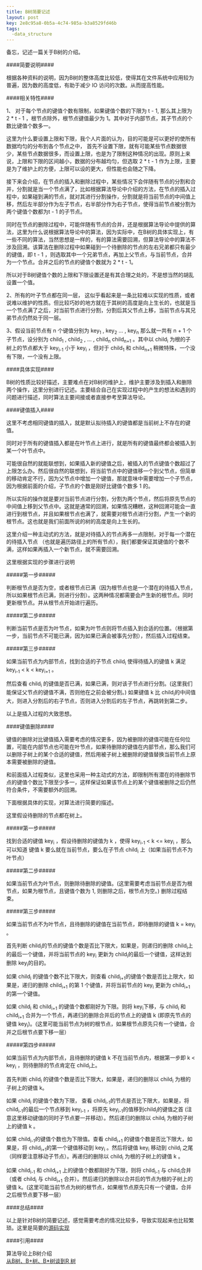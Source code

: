 ```yaml
---
title: B树简要记述
layout: post
key: 2e8c95a8-0b5a-4c74-985a-b3a8529fd46b
tags:
  -data_structure 
---
```



备忘，记述一篇关于B树的介绍。

####简要说明####

根据各种资料的说明，因为B树的整体高度比较低，使得其在文件系统中应用较为普遍，因为数的高度低，有助于减少 IO 访问的次数。从而提高性能。

####相关特性####

1、 对于每个节点的键值个数有限制，如果键值个数的下限为 t - 1, 那么其上限为 2 * t - 1 ，根节点除外，根节点键值最少为 1。其中对于内部节点，其子节点的个数比键值个数多一。

这里为什么要设置上限和下限，我个人片面的认为，目的可能是可以更好的使所有数据均匀的分布到各个节点之中， 首先不设置下限，就有可能某些节点数据很少，某些节点数据很多，而设置上限，也是为了限制这种情况的出现。原则上来说，上限和下限的区间越小，数据的分布越均匀，但选取 2 * t - 1 作为上限，主要是为了维护上的方便，上限可以设的更大，但性能也会随之下降。

接下来会介绍，在节点的插入和删除过程中，某些情况下会伴随有节点的分割和合并，分割就是当一个节点满了，比如根据算法导论中介绍的方法，在节点的插入过程中，如果碰到满的节点，就对其进行分割操作，分割就是将当前节点的中间值上移，然后左半部分作为左子节点，右半部分作为右子节点，使得当前节点被分割为两个键值个数都为t - 1 的子节点。

同时在节点的删除过程中，可能伴随有节点的合并，还是根据算法导论中提供的算法，这里为什么说根据算法导论中的算法，因为实际中，在B树的具体实现上，有一些不同的算法，当然思想是一样的，有的算法需要回溯，但算法导论中的算法不涉及回溯。该算法在删除过程中如果碰到一个待删除的节点的左右兄弟都只有最少的键值，即 t - 1 ，则选取其中一个兄弟节点，再加上父节点，与当前节点，合并为一个节点。合并之后的节点的键值个数就为 2 * t - 1。

所以对于B树键值个数的上限和下限设置还是有其合理之处的，不是想当然的胡乱设置一个值。

2、所有的叶子节点都在同一层， 这似乎看起来是一条比较难以实现的性质，或者说难以维护的性质。但比较巧妙的地方就在于其树的高度是向上生长的，也就是当一个节点满了之后，对当前节点进行分割，分割后其父节点上移，当前节点与其兄弟节点仍然处于同一层。

3、假设当前节点有 n 个键值分别为 key<sub>1</sub> , key<sub>2</sub> ... , key<sub>n</sub> 那么就一共有 n + 1 个子节点，设分别为 child<sub>1</sub> , child<sub>2</sub> , ... , child<sub>n</sub> child<sub>n+1</sub> 。其中以 child<sub>i</sub> 为根的子树上的节点都大于 key<sub>i-1</sub> 小于 key<sub>i</sub> ，但对于 child<sub>1</sub> 和 child<sub>n+1</sub> 稍微特殊，一个没有下限，一个没有上限。

####具体实现####

B树的性质比较好描述，主要难点在对B树的维护上，维护主要涉及到插入和删除两个操作，这里分别进行记述。主要结合自己在实现过程中的产生的想法和遇到的问题进行描述，同时算法主要间接或者直接参考至算法导论。

####键值插入####

这里不考虑相同键值的插入，就是默认拟待插入的键值都是当前树上不存在的键值。

同时对于所有的键值插入都是在叶节点上进行，就是所有的键值最终都会被插入到某一个叶节点中。

可能很自然的就能联想到，如果插入新的键值之后，被插入的节点键值个数超过了上限怎么办。然后很自然的联想到，将当前节点中的键值移一个到父节点，但简单的移动肯定不行，因为父节点中增加一个键值，那就意味中需要增加一个子节点，因为根据前面的介绍，子节点的个数是刚好比键值个数多 1 的。

所以实际的操作就是要对当前节点进行分割，分割为两个节点，然后将原先节点的中间值上移到父节点中。这就是通常的回溯，如果情况糟糕，这种回溯可能会一直进行到根节点，并且如果根节点也满了，就需要对根节点进行分割，产生一个新的根节点。这也就是我们前面所说的树的高度是向上生长的。

这里介绍一种主动式的方法，就是对待插入的节点再多一点限制，对于每一个潜在的待插入节点 （也就是遍历路径上的所有节点），我们都要保证其键值的个数不满，这样如果再插入一个新节点，就不需要回溯。

这里根据实现的步骤进行说明

#####第一步#####

判断根节点是否为空，或者根节点已满（因为根节点也是一个潜在的待插入节点，所以如果根节点已满，则进行分割）。这两种情况都需要会产生新的根节点。同时更新根节点。并从根节点开始进行遍历。

#####第二步#####

判断当前节点是否为叶节点，如果为叶节点则将节点插入到合适的位置。（根据第一步，当前节点不可能已满，因为如果已满会被事先分割），然后插入过程结束。

#####第三步#####

如果当前节点为内部节点，找到合适的子节点 child<sub>i</sub> 使得待插入的键值 k 满足 key<sub>i-1</sub> < k < key<sub>i+1</sub> 。

然后查看 child<sub>i</sub> 的键值是否已满，如果已满，则对该子节点进行分割。(这里我们能保证父节点的键值不满，否则他在之前会被分割。) 如果键值 k 比 child<sub>i</sub>的中间值大，则进入分割后的右子节点，否则进入分割后的左子节点，再跳转到第二步。

以上是插入过程的大致思想。

####键值删除####

键值的删除对比键值插入需要考虑的情况更多，因为被删除的键值可能在任何位置，可能在内部节点也可能在叶节点，如果待删除的键值在内部节点，那么我们可以删除子树上的某个合适的键值，然后用被子树上被删除的键值替换当前节点上原本需要被删除的键值。

和前面插入过程类似，这里也采用一种主动式的方法，即限制所有潜在的待删除节点的键值个数比下限至少多一，这样保证如果该节点上的某个键值被删除之后仍然符合条件，不需要额外的回溯。

下面根据具体的实现，对算法进行简要的描述。

这里假设待删除的节点都在树上。

#####第一步#####

找到合适的键值 key<sub>i</sub> ，假设待删除的键值为 k ，使得 key<sub>i-1</sub> < k <= key<sub>i</sub> ，那么可以知道 键值 k 要么就在当前节点，要么在子节点 child<sub>i</sub> 上（如果当前节点不为叶节点）

#####第二步#####

如果当前节点为叶节点，则删除待删除的键值。(这里需要考虑当前节点是否为根节点，如果为根节点，且键值个数为 1, 则删除之后，根节点为空。) 删除过程结束。

#####第三步#####

如果当前节点不为叶节点，且待删除的键值在当前节点，即待删除的键值 k = key<sub>i</sub> 。

首先判断 child<sub>i</sub>的节点的键值个数是否比下限大，如果是，则递归的删除 child<sub>i</sub>上的最后一个键值，并将当前节点的 key<sub>i</sub> 更新为 child<sub>i</sub>的最后一个键值，这样达到删除 key<sub>i</sub>的目的。

如果 child<sub>i</sub> 的键值个数不比下限大，则查看 child<sub>i+1</sub>的键值个数是否比上限大，如果是，递归的删除 child<sub>i+1</sub> 的第 1 个键值，并将当前节点的 key<sub>i</sub> 更新为 child<sub>i+1</sub> 的第一个键值。

如果 child<sub>i</sub> 和 child<sub>i+1</sub> 的键值个数都刚好为下限。则将 key<sub>i</sub>下移，与 child<sub>i</sub> 和 child<sub>i+1</sub> 合并为一个节点，再递归的删除合并后的节点上的键值 k (即原先节点的键值 key<sub>i</sub>)。(这里可能当前节点为树的根节点，如果根节点原先只有一个键值，合并之后根节点要下移一层）

#####第四步#####

如果当前节点为内部节点，且待删除的键值 k 不在当前节点内，根据第一步即 k < key<sub>i</sub> ，则待删除的节点肯定在 child<sub>i</sub>上。

首先判断 child<sub>i</sub> 的键值个数是否比下限大，如果是，递归的删除以 child<sub>i</sub> 为根的子树上的键值 k。

如果 child<sub>i</sub> 的键值个数为下限， 查看 child<sub>i-1</sub>的节点是否比下限大，如果是，将 child<sub>i-1</sub>的最后一个节点移到 key<sub>i-1</sub> ，将原先 key<sub>i-1</sub>的值移到child<sub>i</sub>的键值之首 (注意这里移动键值的同时子节点要一并移动）。然后递归的删除以 child<sub>i</sub> 为根的子树上的键值 k 。

如果 child<sub>i-1</sub>的键值个数也为下限值。查看 child<sub>i+1</sub> 的键值个数是否比下限大，如果是，将 child<sub>i+1</sub>的第一个键值移动到 key<sub>i</sub> 。然后将键值 key<sub>i</sub> 移动到 child<sub>i</sub> 之尾 （同样要注意移动子节点）。再递归的删除以 child<sub>i</sub> 为根的子树上的键值 k 。

如果 child<sub>i-1</sub> 和 child<sub>i+1</sub> 上的键值个数都刚好为下限，则将 child<sub>i-1</sub> 与 child<sub>i</sub>合并 （或者 child<sub>i</sub> 与 child<sub>i+1</sub> 合并）。然后递归的删除以合并后的节点为根的子树上的键值 k。(这里可能当前节点为树的根节点，如果根节点原先只有一个键值，合并之后根节点要下移一层）

####总结####

以上是针对B树的简要记述，感觉需要考虑的情况比较多，导致实现起来也比较繁琐。这里是简要的[源码实现](/code/btree.html)

####引用####

算法导论上B树介绍 <br>
[从B树、B+树、B\*树谈到R 树](http://blog.csdn.net/v_JULY_v/article/details/6530142)
